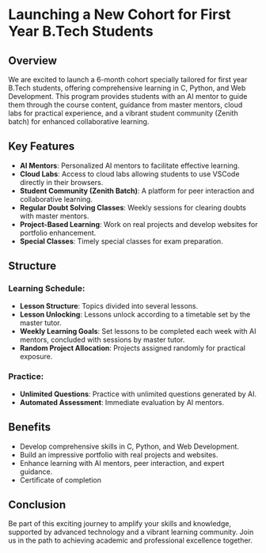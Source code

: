 # Launching a New Cohort for First Year B.Tech Students

## Overview
We are excited to launch a 6-month cohort specially tailored for first year B.Tech students, offering comprehensive learning in C, Python, and Web Development. This program provides students with an AI mentor to guide them through the course content, guidance from master mentors, cloud labs for practical experience, and a vibrant student community (Zenith batch) for enhanced collaborative learning.

## Key Features

- **AI Mentors**: Personalized AI mentors to facilitate effective learning.
- **Cloud Labs**: Access to cloud labs allowing students to use VSCode directly in their browsers.
- **Student Community (Zenith Batch)**: A platform for peer interaction and collaborative learning.
- **Regular Doubt Solving Classes**: Weekly sessions for clearing doubts with master mentors.
- **Project-Based Learning**: Work on real projects and develop websites for portfolio enhancement.
- **Special Classes**: Timely special classes for exam preparation.

## Structure

### Learning Schedule:

- **Lesson Structure**: Topics divided into several lessons.
- **Lesson Unlocking**: Lessons unlock according to a timetable set by the master tutor.
- **Weekly Learning Goals**: Set lessons to be completed each week with AI mentors, concluded with sessions by master tutor.
- **Random Project Allocation**: Projects assigned randomly for practical exposure.

### Practice:

- **Unlimited Questions**: Practice with unlimited questions generated by AI.
- **Automated Assessment**: Immediate evaluation by AI mentors.

## Benefits 

- Develop comprehensive skills in C, Python, and Web Development.
- Build an impressive portfolio with real projects and websites.
- Enhance learning with AI mentors, peer interaction, and expert guidance.
- Certificate of completion
  
## Conclusion
Be part of this exciting journey to amplify your skills and knowledge, supported by advanced technology and a vibrant learning community. Join us in the path to achieving academic and professional excellence together.
